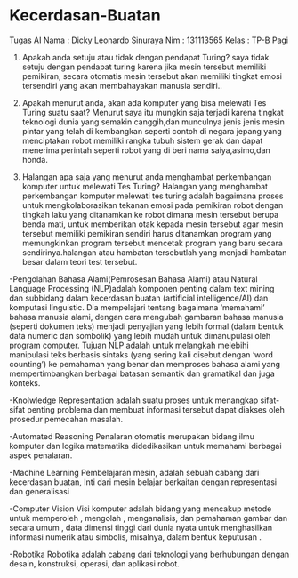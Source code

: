 # Kecerdasan-Buatan
Tugas AI
Nama  : Dicky Leonardo Sinuraya
Nim   : 131113565
Kelas : TP-B Pagi


1.	Apakah anda setuju atau tidak dengan pendapat Turing?
    saya tidak setuju dengan pendapat turing karena jika mesin tersebut memiliki pemikiran, secara otomatis mesin tersebut akan memiliki tingkat emosi tersendiri yang akan membahayakan manusia sendiri..

2. Apakah menurut anda, akan ada komputer yang bisa melewati Tes Turing suatu saat?
    Menurut saya itu mungkin saja terjadi karena tingkat teknologi dunia yang semakin canggih,dan munculnya jenis jenis mesin pintar yang telah di kembangkan seperti contoh di negara jepang yang menciptakan robot memiliki rangka tubuh sistem gerak dan dapat menerima perintah seperti robot yang di beri nama saiya,asimo,dan honda.

3. Halangan apa saja yang menurut anda menghambat perkembangan komputer untuk melewati Tes Turing?
    Halangan yang menghambat perkembangan komputer melewati tes turing adalah bagaimana proses untuk mengkolaborasikan tekanan emosi pada pemikiran robot dengan tingkah laku yang ditanamkan ke robot dimana mesin tersebut berupa benda mati, untuk memberikan otak kepada mesin tersebut agar mesin tersebut memiliki pemikiran sendiri harus ditanamkan program yang memungkinkan program tersebut mencetak program yang baru secara sendirinya.halangan atau hambatan tersebutlah yang menjadi hambatan besar dalam teori test tersebut.

-Pengolahan Bahasa Alami(Pemrosesan Bahasa Alami) atau Natural Language Processing (NLP)adalah komponen penting dalam text mining dan subbidang dalam kecerdasan buatan (artificial intelligence/AI) dan komputasi linguistic. Dia mempelajari tentang bagaimana ‘memahami’  bahasa manusia alami, dengan cara mengubah gambaran bahasa manusia (seperti dokumen teks) menjadi penyajian yang lebih formal (dalam bentuk data numeric dan sombolik) yang lebih mudah untuk dimanupulasi oleh program computer. Tujuan NLP adalah untuk melangkah melebihi manipulasi teks berbasis sintaks (yang sering kali disebut dengan ‘word counting’) ke pemahaman yang benar dan memproses bahasa alami yang mempertimbangkan berbagai batasan semantik dan gramatikal dan juga konteks.

-Knolwledge Representation adalah suatu proses untuk menangkap sifat-sifat penting problema dan membuat informasi tersebut dapat diakses oleh prosedur pemecahan masalah.

-Automated Reasoning 
Penalaran otomatis merupakan bidang ilmu komputer dan logika matematika didedikasikan untuk memahami berbagai aspek penalaran.

-Machine Learning 
Pembelajaran mesin, adalah sebuah cabang dari kecerdasan buatan, Inti dari mesin belajar berkaitan dengan representasi dan generalisasi

-Computer Vision
Visi komputer adalah bidang yang mencakup metode untuk memperoleh , mengolah , menganalisis, dan pemahaman gambar dan secara umum , data dimensi tinggi dari dunia nyata untuk menghasilkan informasi numerik atau simbolis, misalnya, dalam bentuk keputusan .

-Robotika
Robotika adalah cabang dari teknologi yang berhubungan dengan desain, konstruksi, operasi, dan aplikasi robot.
